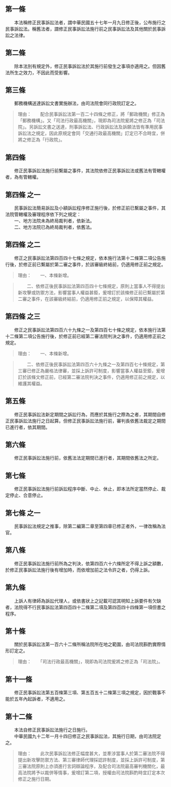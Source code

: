 第一條 
-------
　　本法稱修正民事訴訟法者，謂中華民國五十七年一月九日修正後，公布施行之民事訴訟法。稱舊法者，謂修正民事訴訟法施行前之民事訴訟法及其他關於民事訴訟之法律。  


第二條 
-------
　　除本法別有規定外，修正民事訴訟法於其施行前發生之事項亦適用之。但因舊法所生之效力，不因此而受影響。  


第三條 
-------
　　郵務機構送達訴訟文書實施辦法，由司法院會同行政院訂定之。  
> 理由：　　配合民事訴訟法第一百二十四條之修正，將「郵政機關」修正為「郵務機構」。又「司法行政最高機關」，現即為司法院爰將之修正為「司法院」。另訴訟文書之送達，刑事訴訟法、行政訴訟法及訴願法皆有準用民事訴訟法之規定，因此原規定會同「交通行政最高機關」訂定已不合時宜，併將之修正為「行政院」。



第四條 
-------
　　修正民事訴訟法施行前繫屬之事件，其法院依修正民事訴訟法或舊法有管轄權者，為有管轄權。  


第四條 之一 
------------
　　民事訴訟法簡易訴訟及小額訴訟程序修正施行後，於修正前已繫屬之事件，其法院管轄權及審理程序依下列之規定：  
　　一、地方法院未為終局裁判者，依新法。  
　　二、地方法院已為終局裁判者，依舊法。  


第四條 之二 
------------
　　修正之民事訴訟法第四百四十七條之規定，依本施行法第十二條第二項公告施行後，於修正前已繫屬於第二審之事件，於該審級終結前，仍適用修正前之規定。  
> 理由：　　一、本條新增。

> 　　二、依修正後民事訴訟法第四百四十七條規定，原則上當事人不得提出新攻擊或防禦方法，影響當事人權益甚鉅，爰增訂於該條修正前已繫屬於第二審之事件，在該審級終結前，仍適用修正前之規定，以保障其權益。



第四條 之三 
------------
　　修正之民事訴訟法第四百六十九條之一及第四百七十條之規定，依本施行法第十二條第二項公告施行後，於修正前已經第二審法院判決之事件，仍適用修正前之規定。  
> 理由：　　一、本條新增。

> 　　二、依修正後民事訴訟法第四百六十九條之一及第四百七十條規定，第三審已修正為嚴格法律審，並採上訴許可制度，影響當事人權益至鉅，爰增訂於該條文修正前，已經第二審法院判決之事件，仍適用修正前之規定，以維護其權益。



第五條 
-------
　　修正民事訴訟法新定期間之訴訟行為，而應於其施行之際為之者，其期間自修正民事訴訟法施行之日起算。但修正民事訴訟法施行前，審判長依舊法裁定之期間已進行者，依其期間。  


第六條 
-------
　　修正民事訴訟法施行前，依舊法法定期間已進行者，其期間依舊法之所定。  


第七條 
-------
　　修正民事訴訟法施行前訴訟程序中斷、中止、休止，即本法所定當然停止、裁定停止、合意停止。  


第七條 之一 
------------
　　民事訴訟法規定之推事，除第二編第二章至第四章已修正者外，一律改稱為法官。  


第八條 
-------
　　修正民事訴訟法施行前所為之判決，依第四百六十六條所定不得上訴之額數，於修正民事訴訟法施行後有增加時，而依增加前之法令許之者，仍得上訴。  


第九條 
-------
　　上訴人有律師為訴訟代理人，或依書狀上之記載可認其明知上訴要件有欠缺者，法院得不行民事訴訟法第四百四十二條第二項及第四百四十四條第一項但書之程序。  


第十條 
-------
　　關於民事訴訟法第一百六十二條所稱法院所在地之範圍，由司法院斟酌實際情形訂定之。  
> 理由：　　「司法行政最高機關」，現即為司法院爰將之修正為「司法院」。



第十一條 
---------
　　修正民事訴訟法第五百條第三項、第五百五十二條第三項之規定，因於戰事不能於五年內起訴者，不適用之。  


第十二條 
---------
　　本法自修正民事訴訟法施行之日施行。  
　　中華民國九十二年一月十四日修正之民事訴訟法，其施行日期，由司法院定之。  
> 理由：　　此次民事訴訟法修正幅度甚大，並牽涉當事人於第二審法院不得提出新攻擊防禦方法、第三審律師代理採認許制度，並採上訴許可制度，第三審法院原則上亦須進行言詞辯論程序，及配合司法院最高審判機關化，最高法院將予以裁併等情事，爰增訂第二項，授權由司法院斟酌時宜訂定本次修正之施行日期。
